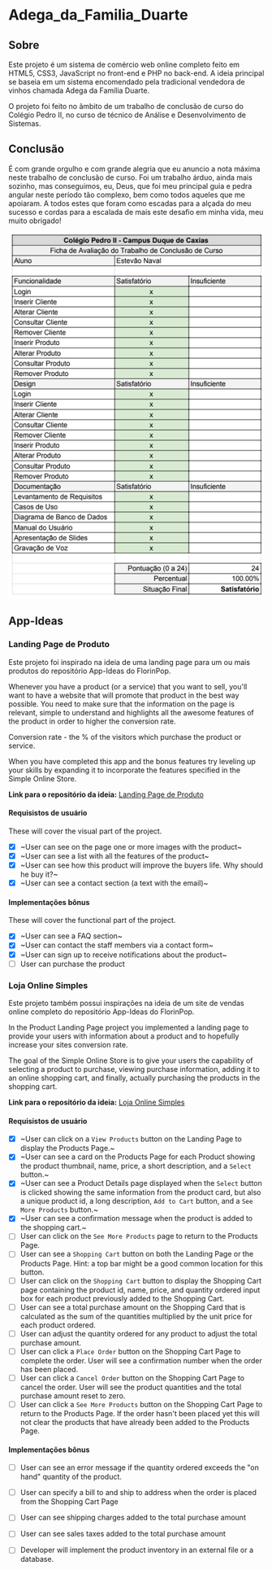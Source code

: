 # Adega_da_Familia_Duarte

## Sobre
Este projeto é um sistema de comércio web online completo feito em HTML5, CSS3, JavaScript no front-end e PHP no back-end. A ideia principal se baseia em um sistema encomendado pela tradicional vendedora de vinhos chamada Adega da Família Duarte.

O projeto foi feito no âmbito de um trabalho de conclusão de curso do Colégio Pedro II, no curso de técnico de Análise e Desenvolvimento de Sistemas.

## Conclusão
É com grande orgulho e com grande alegria que eu anuncio a nota máxima neste trabalho de conclusão de curso. Foi um trabalho árduo, ainda mais sozinho, mas conseguimos, eu, Deus, que foi meu principal guia e pedra angular neste período tão complexo, bem como todos aqueles que me apoiaram. A todos estes que foram como escadas para a alçada do meu sucesso e cordas para a escalada de mais este desafio em minha vida, meu muito obrigado!

![](src/assets/site/premiacaoTCC01.PNG)

## App-Ideas

### Landing Page de Produto
Este projeto foi inspirado na ideia de uma landing page para um ou mais produtos do repositório App-Ideas do FlorinPop.

Whenever you have a product (or a service) that you want to sell, you'll want to have a website that will promote that product in the best way possible. You need to make sure that the information on the page is relevant, simple to understand and highlights all the awesome features of the product in order to higher the conversion rate.

Conversion rate - the % of the visitors which purchase the product or service.

When you have completed this app and the bonus features try leveling up your skills by expanding it to incorporate the features specified in the Simple Online Store.

**Link para o repositório da ideia:** [Landing Page de Produto](https://github.com/florinpop17/app-ideas/blob/master/Projects/1-Beginner/Product-Landing-Page.md)

#### Requisistos de usuário

These will cover the visual part of the project.

-   [X] ~User can see on the page one or more images with the product~
-   [X] ~User can see a list with all the features of the product~
-   [X] ~User can see how this product will improve the buyers life. Why should he buy it?~
-   [X] ~User can see a contact section (a text with the email)~

#### Implementações bônus

These will cover the functional part of the project.

-   [X] ~User can see a FAQ section~
-   [X] ~User can contact the staff members via a contact form~
-   [X] ~User can sign up to receive notifications about the product~
-   [ ] User can purchase the product

### Loja Online Simples
Este projeto também possui inspirações na ideia de um site de vendas online completo do repositório App-Ideas do FlorinPop.

In the Product Landing Page project you implemented a landing page to provide your users with information about a product and to hopefully increase your sites conversion rate.

The goal of the Simple Online Store is to give your users the capability of selecting a product to purchase, viewing purchase information, adding it to an online shopping cart, and finally, actually purchasing the products in the shopping cart.

**Link para o repositório da ideia:** [Loja Online Simples](https://github.com/florinpop17/app-ideas/blob/master/Projects/2-Intermediate/Simple-Online-Store.md)

#### Requisistos de usuário

-   [X] ~User can click on a `View Products` button on the Landing Page to 
display the Products Page.~
-   [X] ~User can see a card on the Products Page for each
Product showing the product thumbnail, name, price, a short description,
and a `Select` button.~
-   [x] ~User can see a Product Details page displayed when the `Select` button
is clicked showing the same information from the product card, but also a 
unique product id, a long description, `Add to Cart` button, and a 
`See More Products` button.~
-   [X] ~User can see a confirmation message when the product is added to the
shopping cart.~
-   [ ] User can click on the `See More Products` page to return to the 
Products Page. 
-   [ ] User can see a `Shopping Cart` button on both the Landing
Page or the Products Page. Hint:  a top bar might be a good common location
for this button.
-   [ ] User can click on the `Shopping Cart` button to display the Shopping
Cart page containing the product id, name, price, and quantity
ordered input box for each product previously added to the Shopping Cart.
-   [ ] User can see a total purchase amount on the Shopping Card that is
calculated as the sum of the quantities multiplied by the unit price for each
product ordered.
-   [ ] User can adjust the quantity ordered for any product to adjust the
total purchase amount. 
-   [ ] User can click a `Place Order` button on the Shopping Cart Page to 
complete the order. User will see a confirmation number when the order has been
placed.
-   [ ] User can click a `Cancel Order` button on the Shopping Cart Page to 
cancel the order. User will see the product quantities and the total purchase
amount reset to zero.
-   [ ] User can click a `See More Products` button on the Shopping Cart Page
to return to the Products Page. If the order hasn't been placed yet this will
not clear the products that have already been added to the Products Page.

#### Implementações bônus

-   [ ] User can see an error message if the quantity ordered exceeds the 
"on hand" quantity of the product.
-   [ ] User can specify a bill to and ship to address when the order is
placed from the Shopping Cart Page
-   [ ] User can see shipping charges added to the total purchase amount
-   [ ] User can see sales taxes added to the total purchase amount
-   [ ] Developer will implement the product inventory in an external file or
a database.



